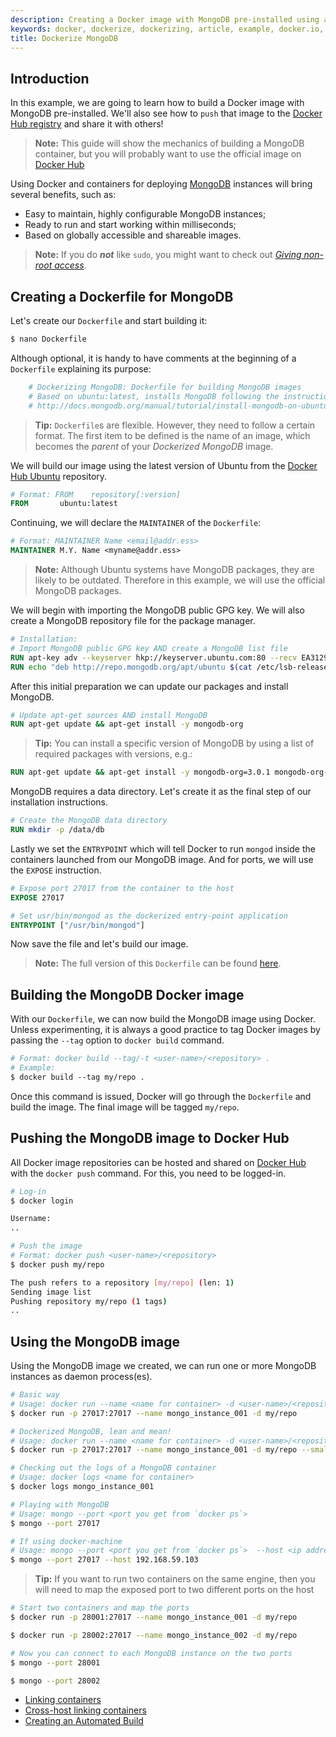 ```yaml
---
description: Creating a Docker image with MongoDB pre-installed using a Dockerfile and sharing the image on Docker Hub
keywords: docker, dockerize, dockerizing, article, example, docker.io, platform, package, installation, networking, mongodb, containers, images, image, sharing, dockerfile, build, auto-building,  framework
title: Dockerize MongoDB
---
```


## Introduction

In this example, we are going to learn how to build a Docker image with
MongoDB pre-installed.  We'll also see how to `push` that image to the
[Docker Hub registry](https://hub.docker.com) and share it with others!

> **Note:** This guide will show the mechanics of building a MongoDB container, but
you will probably want to use the official image on [Docker Hub]( https://hub.docker.com/_/mongo/)

Using Docker and containers for deploying [MongoDB](https://www.mongodb.org/)
instances will bring several benefits, such as:

 - Easy to maintain, highly configurable MongoDB instances;
 - Ready to run and start working within milliseconds;
 - Based on globally accessible and shareable images.

> **Note:** If you do **_not_** like `sudo`, you might want to check out
[*Giving non-root access*](../installation/binaries.md#giving-non-root-access).

## Creating a Dockerfile for MongoDB

Let's create our `Dockerfile` and start building it:

```bash
$ nano Dockerfile
```

Although optional, it is handy to have comments at the beginning of a
`Dockerfile` explaining its purpose:

```dockerfile
    # Dockerizing MongoDB: Dockerfile for building MongoDB images
    # Based on ubuntu:latest, installs MongoDB following the instructions from:
    # http://docs.mongodb.org/manual/tutorial/install-mongodb-on-ubuntu/
```

> **Tip:** `Dockerfile`s are flexible. However, they need to follow a certain
format. The first item to be defined is the name of an image, which becomes
the *parent* of your *Dockerized MongoDB* image.

We will build our image using the latest version of Ubuntu from the
[Docker Hub Ubuntu](https://hub.docker.com/_/ubuntu/) repository.

```dockerfile
# Format: FROM    repository[:version]
FROM       ubuntu:latest
```

Continuing, we will declare the `MAINTAINER` of the `Dockerfile`:

```dockerfile
# Format: MAINTAINER Name <email@addr.ess>
MAINTAINER M.Y. Name <myname@addr.ess>
```

> **Note:** Although Ubuntu systems have MongoDB packages, they are likely to
> be outdated. Therefore in this example, we will use the official MongoDB
> packages.

We will begin with importing the MongoDB public GPG key. We will also create
a MongoDB repository file for the package manager.

```dockerfile
# Installation:
# Import MongoDB public GPG key AND create a MongoDB list file
RUN apt-key adv --keyserver hkp://keyserver.ubuntu.com:80 --recv EA312927
RUN echo "deb http://repo.mongodb.org/apt/ubuntu $(cat /etc/lsb-release | grep DISTRIB_CODENAME | cut -d= -f2)/mongodb-org/3.2 multiverse" | tee /etc/apt/sources.list.d/mongodb-org-3.2.list
```

After this initial preparation we can update our packages and install MongoDB.

```dockerfile
# Update apt-get sources AND install MongoDB
RUN apt-get update && apt-get install -y mongodb-org
```

> **Tip:** You can install a specific version of MongoDB by using a list of required packages with versions, e.g.:
```dockerfile
RUN apt-get update && apt-get install -y mongodb-org=3.0.1 mongodb-org-server=3.0.1 mongodb-org-shell=3.0.1 mongodb-org-mongos=3.0.1 mongodb-org-tools=3.0.1
```

MongoDB requires a data directory. Let's create it as the final step of our
installation instructions.

```dockerfile
# Create the MongoDB data directory
RUN mkdir -p /data/db
```

Lastly we set the `ENTRYPOINT` which will tell Docker to run `mongod` inside
the containers launched from our MongoDB image. And for ports, we will use
the `EXPOSE` instruction.

```dockerfile
# Expose port 27017 from the container to the host
EXPOSE 27017

# Set usr/bin/mongod as the dockerized entry-point application
ENTRYPOINT ["/usr/bin/mongod"]
```

Now save the file and let's build our image.

> **Note:**  The full version of this `Dockerfile` can be found [here](https://github.com/docker/docker.github.io/blob/master/engine/examples/mongodb/Dockerfile).

## Building the MongoDB Docker image

With our `Dockerfile`, we can now build the MongoDB image using Docker. Unless
experimenting, it is always a good practice to tag Docker images by passing the
`--tag` option to `docker build` command.

```dockerfile
# Format: docker build --tag/-t <user-name>/<repository> .
# Example:
$ docker build --tag my/repo .
```
Once this command is issued, Docker will go through the `Dockerfile` and build
the image. The final image will be tagged `my/repo`.

## Pushing the MongoDB image to Docker Hub

All Docker image repositories can be hosted and shared on
[Docker Hub](https://hub.docker.com) with the `docker push` command. For this,
you need to be logged-in.

```bash
# Log-in
$ docker login

Username:
..
```

```bash
# Push the image
# Format: docker push <user-name>/<repository>
$ docker push my/repo

The push refers to a repository [my/repo] (len: 1)
Sending image list
Pushing repository my/repo (1 tags)
..
```

## Using the MongoDB image

Using the MongoDB image we created, we can run one or more MongoDB instances
as daemon process(es).

```bash
# Basic way
# Usage: docker run --name <name for container> -d <user-name>/<repository>
$ docker run -p 27017:27017 --name mongo_instance_001 -d my/repo

# Dockerized MongoDB, lean and mean!
# Usage: docker run --name <name for container> -d <user-name>/<repository> --noprealloc --smallfiles
$ docker run -p 27017:27017 --name mongo_instance_001 -d my/repo --smallfiles

# Checking out the logs of a MongoDB container
# Usage: docker logs <name for container>
$ docker logs mongo_instance_001

# Playing with MongoDB
# Usage: mongo --port <port you get from `docker ps`>
$ mongo --port 27017

# If using docker-machine
# Usage: mongo --port <port you get from `docker ps`>  --host <ip address from `docker-machine ip VM_NAME`>
$ mongo --port 27017 --host 192.168.59.103
```

> **Tip:** If you want to run two containers on the same engine, then you will need to map
the exposed port to two different ports on the host

```bash
# Start two containers and map the ports
$ docker run -p 28001:27017 --name mongo_instance_001 -d my/repo

$ docker run -p 28002:27017 --name mongo_instance_002 -d my/repo

# Now you can connect to each MongoDB instance on the two ports
$ mongo --port 28001

$ mongo --port 28002
```

 - [Linking containers](../userguide/networking/default_network/dockerlinks.md)
 - [Cross-host linking containers](../admin/ambassador_pattern_linking.md)
 - [Creating an Automated Build](/docker-hub/builds/)
